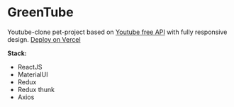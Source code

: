 # GreenTube

Youtube-clone pet-project based on [Youtube free API](https://rapidapi.com/ytdlfree/api/youtube-v3-alternative/) with fully responsive design.
[Deploy on Vercel](https://green-tube-project-ld6r0ciyp-gabrielyan-nick.vercel.app/)

**Stack:**

- ReactJS
- MaterialUI
- Redux
- Redux thunk
- Axios
